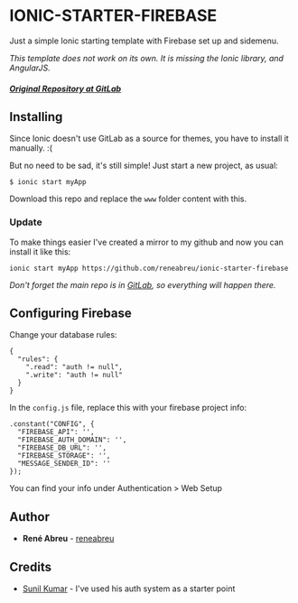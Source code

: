 # IONIC-STARTER-FIREBASE

Just a simple Ionic starting template with Firebase set up and sidemenu.

*This template does not work on its own. It is missing the Ionic library, and AngularJS.*

##### [Original Repository at GitLab](https://gitlab.com/reneabreu/ionic-starter-firebase/)


## Installing

Since Ionic doesn't use GitLab as a source for themes, you have to install it manually. :(

But no need to be sad, it's still simple! Just start a new project, as usual:

```
$ ionic start myApp
```
Download this repo and replace the `www` folder content with this.

### Update

To make things easier I've created a mirror to my github and now you can install it like this:

```
ionic start myApp https://github.com/reneabreu/ionic-starter-firebase
```

*Don't forget the main repo is in [GitLab](https://gitlab.com/reneabreu/ionic-starter-firebase), so everything will happen there.*

## Configuring Firebase

Change your database rules:

```
{
  "rules": {
    ".read": "auth != null",
    ".write": "auth != null"
  }
}
```

In the `config.js` file, replace this with your firebase project info:

```
.constant("CONFIG", {
  "FIREBASE_API": '',
  "FIREBASE_AUTH_DOMAIN": '',
  "FIREBASE_DB_URL": '',
  "FIREBASE_STORAGE": '',
  "MESSAGE_SENDER_ID": ''
});
```

You can find your info under Authentication > Web Setup

## Author

* **René Abreu** - [reneabreu](https://gitlab.com/reneabreu)

## Credits 

* [Sunil Kumar](http://market.ionic.io/starters/ionic-firebase-3-starter) - I've used his auth system as a starter point
